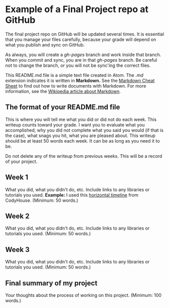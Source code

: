# Example of a Final Project repo at GitHub

The final project repo on GitHub will be updated several times. It is essential that you manage your files carefully, because your grade will depend on what you publish and sync on GitHub.

As always, you will create a *gh-pages* branch and work inside that branch. When you commit and sync, you are in that *gh-pages* branch. Be careful not to change the branch, or you will not be sync'ing the correct files.

This README.md file is a simple text file created in Atom. The *.md* extension indicates it is written in **Markdown.** See the [Markdown Cheat Sheet](http://support.mashery.com/docs/read/customizing_your_portal/Markdown_Cheat_Sheet) to find out how to write documents with Markdown. For more information, see the [Wikipedia article about Markdown](http://en.wikipedia.org/wiki/Markdown).

## The format of your README.md file

This is where you will tell me what you did or did not do each week. This writeup counts toward your grade. I want you to evaluate what you accomplished, why you did not complete what you said you would (if that is the case), what snags you hit, what you are pleased about. This writeup should be at least 50 words each week. It can be as long as you need it to be.

Do not delete any of the writeup from previous weeks. This will be a record of your project.

## Week 1

What you did, what you didn't do, etc. Include links to any libraries or tutorials you used. **Example:** I used this [horizontal timeline](https://codyhouse.co/demo/horizontal-timeline/index.html) from CodyHouse. (Minimum: 50 words.)

## Week 2

What you did, what you didn't do, etc. Include links to any libraries or tutorials you used. (Minimum: 50 words.)

## Week 3

What you did, what you didn't do, etc. Include links to any libraries or tutorials you used. (Minimum: 50 words.)

## Final summary of my project

Your thoughts about the process of working on this project. (Minimum: 100 words.)
